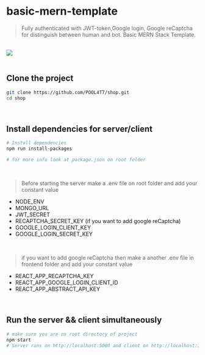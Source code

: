 # basic-mern-template

> Fully authenticated with JWT-token,Google login, Google reCaptcha for distinguish between human and bot.
> Basic MERN Stack Template.

<br>

<img src="https://i.imgur.com/SR6Bfvg.png" >

<br >
<br >

## Clone the project

```bash
git clone https://github.com/POOL4T7/shop.git
cd shop
```

<br>

## Install dependencies for server/client

```bash
# Install dependencies
npm run install-packages

# for more info look at package.json on root folder
```

<br>

> Before starting the server make a .env file on root folder and add your constant value

- NODE_ENV
- MONGO_URL
- JWT_SECRET
- RECAPTCHA_SECRET_KEY (if you want to add google reCaptcha)
- GOOGLE_LOGIN_CLIENT_KEY
- GOOGLE_LOGIN_SECRET_KEY

<br>

> if you want to add google reCaptcha then make a another .env file in frontend folder and add your constant value

- REACT_APP_RECAPTCHA_KEY
- REACT_APP_GOOGLE_LOGIN_CLIENT_ID
- REACT_APP_ABSTRACT_API_KEY

<br>

## Run the server && client simultaneously

```bash
# make sure you are on root directory of project
npm start
# Server runs on http://localhost:5000 and client on http://localhost:3000

```
